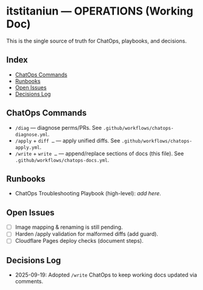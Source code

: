 # itstitaniun — OPERATIONS (Working Doc)

This is the single source of truth for ChatOps, playbooks, and decisions.

## Index
- [ChatOps Commands](#chatops-commands)
- [Runbooks](#runbooks)
- [Open Issues](#open-issues)
- [Decisions Log](#decisions-log)

## ChatOps Commands
- `/diag` — diagnose perms/PRs. See `.github/workflows/chatops-diagnose.yml`.
- `/apply` + ```diff …``` — apply unified diffs. See `.github/workflows/chatops-apply.yml`.
- `/write` + ```write …``` — append/replace sections of docs (this file). See `.github/workflows/chatops-docs.yml`.

## Runbooks
- ChatOps Troubleshooting Playbook (high-level): _add here_.

## Open Issues
- [ ] Image mapping & renaming is still pending.
- [ ] Harden /apply validation for malformed diffs (add guard).
- [ ] Cloudflare Pages deploy checks (document steps).

## Decisions Log
- 2025-09-19: Adopted `/write` ChatOps to keep working docs updated via comments.
